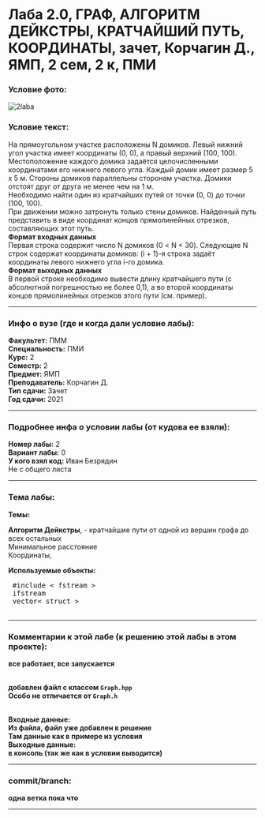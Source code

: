 # Лаба 2.0, ГРАФ, АЛГОРИТМ ДЕЙКСТРЫ, КРАТЧАЙШИЙ ПУТЬ, КООРДИНАТЫ, зачет, Корчагин Д., ЯМП, 2 сем, 2 к, ПМИ

<h3>Условие фото:</h3>


![2laba](https://user-images.githubusercontent.com/72470327/174523319-badf155a-0d24-4d33-b209-d11938f1f746.jpg)


<h3>Условие текст:</h3>
<p>
На прямоугольном участке расположены N домиков. Левый нижний <br/>
угол участка имеет координаты (0, 0), а правый верхний (100, 100). <br/>
  Местоположение каждого домика задаётся целочисленными координатами его нижнего левого угла. Каждый домик имеет размер 5 х 5 м. Стороны домиков параллельны сторонам участка. Домики отстоят друг от друга не менее чем на 1 м. <br/>
  Необходимо найти один из кратчайших путей от точки (0, 0) до точки (100, 100). <br/>
  При движении можно затронуть только стены домиков. Найденный путь представить в виде координат концов прямолинейных отрезков, составляющих этот путь.<br/>
  <b>Формат входных данных</b> <br/>
Первая строка содержит число N домиков (0 < N < 30). Следующие N строк содержат координаты домиков: (i + 1)-я строка задаёт координаты левого нижнего угла і-го домика.<br/>
  <b>Формат выходных данных</b> <br/>
В первой строке необходимо вывести длину кратчайшего пути (с  <br/>
абсолютной погрешностью не более 0,1), а во второй координаты концов прямолинейных отрезков этого пути (см. пример). <br/>
</p>

<hr />
<h3>Инфо о вузе (где и когда дали условие лабы):</h3>
<b>Факультет:</b> ПММ
<br/>
<b>Специальность:</b> ПМИ
<br/>
<b>Курс:</b> 2
<br/>
<b>Семестр:</b> 2
<br/>
<b>Предмет:</b> ЯМП
<br/>
<b>Преподаватель:</b> Корчагин Д.
<br/>
<b>Тип сдачи:</b> Зачет
<br/>
<b>Год сдачи:</b> 2021

<hr />
<h3>Подробнее инфа о условии лабы (от кудова ее взяли):</h3>
<b>Номер лабы:</b> 2
<br/>
<b>Вариант лабы:</b> 0
<br/>
<b>У кого взял код:</b> Иван Безрядин 
<br/>
Не с общего листа

<hr />

<h3>Тема лабы:</h3>
<b>Темы:</b> 
<p>
  <b>Алгоритм Дейкстры</b>, - кратчайшие пути от одной из вершин графа до всех остальных <br/>
  Минимальное расстояние <br/>
  Координаты,</b> 
</p>
<b>Используемые объекты:</b> <br/>
<pre>
 #include < fstream >
 ifstream
 vector< struct > 
 </pre>
<p>
  
</p>

<hr />

<h3>Комментарии к этой лабе (к решению этой лабы в этом проекте):</h3>
<p>
 <b>все работает, все запускается</b> <br/><br/>
  
  <b>добавлен файл с классом <code>Graph.hpp</code> <br/>
    Особо не отличается от <code>Graph.h</code> <br/><br/>
  
  <b>Входные данные:</b> <br/>
  Из файла, <b>файл уже добавлен в решение </b> <br/>
  Там данные как в примере из условия<br/>
    <b>Выходные данные:</b> <br/>
   в консоль (так же как в условии выводится)
</p>

<hr />

<h3>commit/branch:</h3>
  <p>
    одна ветка пока что
</p>

<hr />


